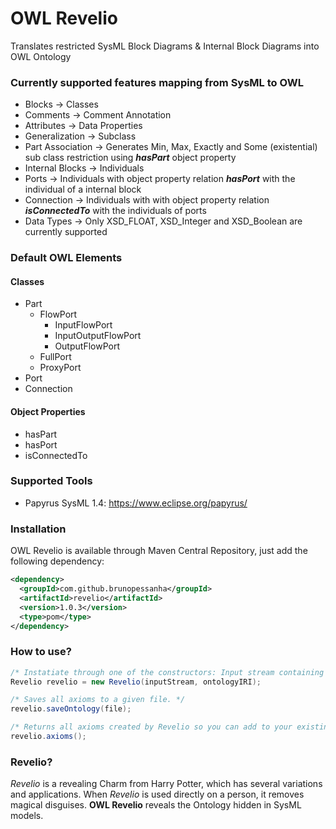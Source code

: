 # OWL Revelio
Translates restricted SysML Block Diagrams & Internal Block Diagrams into OWL Ontology

### Currently supported features mapping from SysML to OWL
- Blocks -> Classes
- Comments -> Comment Annotation
- Attributes -> Data Properties
- Generalization -> Subclass
- Part Association -> Generates Min, Max, Exactly and Some (existential) sub class restriction using <i><b>hasPart</b></i> object property
- Internal Blocks -> Individuals
- Ports -> Individuals with object property relation <i><b>hasPort</b></i>  with the individual of a internal block
- Connection -> Individuals with with object property relation <i><b>isConnectedTo</b></i>  with the individuals of ports
- Data Types -> Only XSD_FLOAT, XSD_Integer and XSD_Boolean are currently supported

### Default OWL Elements

#### Classes
<ul>
  <li>
    Part
    <ul>
      <li>
        FlowPort
        <ul>
          <li>InputFlowPort</li>
          <li>InputOutputFlowPort</li>
          <li>OutputFlowPort</li>
        </ul>
      </li>
      <li>
        FullPort
      </li>
      <li>
        ProxyPort
      </li>
    </ul>
  </li>
  <li>
    Port 
  </li>
  <li>
    Connection
  </li>
</ul>

#### Object Properties
<ul>
  <li>
    hasPart 
  </li>
  <li>
    hasPort 
  </li>
  <li>
    isConnectedTo
  </li>
</ul>

### Supported Tools
- Papyrus SysML 1.4: https://www.eclipse.org/papyrus/


### Installation
OWL Revelio is available through Maven Central Repository, just add the following dependency:
```xml
<dependency>
  <groupId>com.github.brunopessanha</groupId>
  <artifactId>revelio</artifactId>
  <version>1.0.3</version>
  <type>pom</type>
</dependency>
```

### How to use?
```java
/* Instatiate through one of the constructors: Input stream containing the content of a valid SysML file (.uml) */
Revelio revelio = new Revelio(inputStream, ontologyIRI);

/* Saves all axioms to a given file. */
revelio.saveOntology(file); 

/* Returns all axioms created by Revelio so you can add to your existing Ontology using OWL API 5.1.10. */
revelio.axioms(); 
```


### Revelio?
<i>Revelio</i> is a revealing Charm from Harry Potter, which has several variations and applications. When <i>Revelio</i> is used directly on a person, it removes magical disguises. <b>OWL Revelio</b> reveals the Ontology hidden in SysML models.
